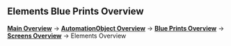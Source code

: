 Elements Blue Prints Overview
--------
__[Main Overview](../../../../README.md)__ ->
__[AutomationObject Overview](../../../README.md)__ ->
__[Blue Prints Overview](../../README.md)__ ->
__[Screens Overview](../README.md)__ ->
Elements Overview
